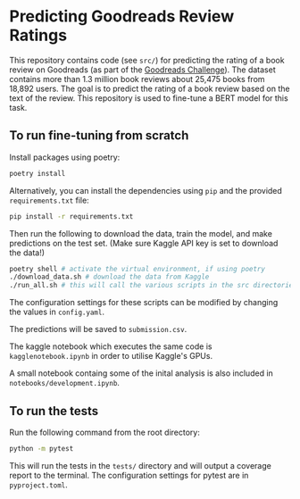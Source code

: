 # Predicting Goodreads Review Ratings

This repository contains code (see `src/`) for predicting the rating of a book review on Goodreads (as part of the [Goodreads Challenge](https://www.kaggle.com/competitions/goodreads-books-reviews-290312)). The dataset contains more than 1.3 million book reviews about 25,475 books from 18,892 users. The goal is to predict the rating of a book review based on the text of the review. This repository is used to fine-tune a BERT model for this task.

## To run fine-tuning from scratch

Install packages using poetry:

```bash
poetry install
```

Alternatively, you can install the dependencies using `pip` and the provided `requirements.txt` file:

```bash
pip install -r requirements.txt
```

Then run the following to download the data, train the model, and make predictions on the test set.
(Make sure Kaggle API key is set to download the data!)

```bash
poetry shell # activate the virtual environment, if using poetry
./download_data.sh # download the data from Kaggle
./run_all.sh # this will call the various scripts in the src directories
```

The configuration settings for these scripts can be modified by changing the values in `config.yaml`.

The predictions will be saved to `submission.csv`.

The kaggle notebook which executes the same code is `kagglenotebook.ipynb` in order to utilise Kaggle's GPUs.

A small notebook containg some of the inital analysis is also included in `notebooks/development.ipynb`.

## To run the tests

Run the following command from the root directory:

```bash
python -m pytest
```

This will run the tests in the `tests/` directory and will output a coverage report to the terminal.
The configuration settings for pytest are in `pyproject.toml`.
